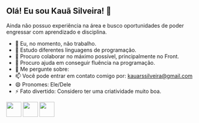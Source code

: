 ## Olá! Eu sou Kauã Silveira! 👋

  Ainda não possuo experiência na área e busco oportunidades de poder engressar com aprendizado e disciplina.

- 🔭 Eu, no momento, não trabalho.
- 🌱 Estudo diferentes linguagens de programação.
- 👯 Procuro colaborar no máximo possível, principalmente no Front.
- 🤔 Procuro ajuda em conseguir fluência na programação.
- 💬 Me pergunte sobre: 
- 📫 Você pode entrar em contato comigo por: kauarssilveira@gmail.com
- 😄 Pronomes: Ele/Dele
- ⚡ Fato divertido: Considero ter uma criatividade muito boa.

<div style= "display:inline_block">
  <img src = "https://github.com/user-attachments/assets/d1ee7e08-9ee9-4aa3-9353-fe427d11cdf0" width = "40">
  <img src = "https://github.com/user-attachments/assets/7958a686-32ce-4105-ac50-ff277587c76d" width = "40">
  <img src = "https://github.com/user-attachments/assets/1572eeaf-2abc-4aa5-b01c-b59a98edb6a9" width = "40">
</div>
